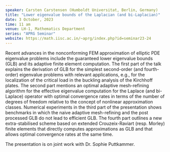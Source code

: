 ```yaml
---
speaker: Carsten Carstensen (Humboldt Universitat, Berlin, Germany)
title: "Lower eigenvalue bounds of the Laplacian (and bi-Laplacian)"
date: 3 October, 2023
time: 11 am
venue: LH-1, Mathematics Department
series: "APRG Seminar"
website: https://math.iisc.ac.in/~aprg/index.php?id=seminar23-24
---
```


Recent advances in the nonconforming FEM approximation of elliptic
PDE eigenvalue problems include the guaranteed lower eigenvalue
bounds (GLB) and its adaptive finite element computation. The first part of
the talk explains the derivation of GLB for the simplest second-order
(and fourth-order) eigenvalue problems with relevant applications,
e.g., for the localization of the critical load in the buckling
analysis of the Kirchhoff plates. The second part mentions an optimal
adaptive mesh-refining algorithm for the effective eigenvalue computation
for the Laplace (and bi-Laplace) operator with optimal convergence
rates in terms of the number of degrees of freedom relative to the concept
of nonlinear approximation classes. Numerical experiments in the
third part of the presentation shows benchmarks in which the
naive adaptive mesh-refining and the post processed GLB do not lead to 
efficient GLB. The fourth part outlines a new  extra-stabilised 
scheme based on extended Crouzeix-Raviart (resp. Morley) finite elements 
that directly computes approximations as GLB and that allows
optimal convergence rates at the same time.

The presentation is on joint work with Dr. Sophie Puttkammer.
